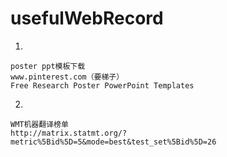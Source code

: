 # usefulWebRecord
1.
```
poster ppt模板下载
www.pinterest.com（要梯子）
Free Research Poster PowerPoint Templates
```
2.
```
WMT机器翻译榜单
http://matrix.statmt.org/?metric%5Bid%5D=5&mode=best&test_set%5Bid%5D=26
```
